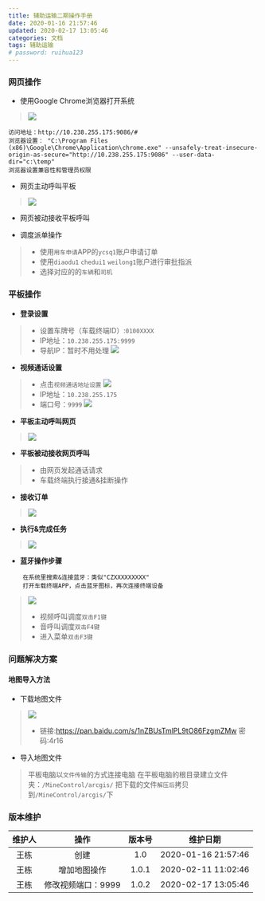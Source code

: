```yaml
---
title: 辅助运输二期操作手册
date: 2020-01-16 21:57:46
updated: 2020-02-17 13:05:46
categories: 文档
tags: 辅助运输
# password: ruihua123
---
```



### 网页操作
* 使用Google Chrome浏览器打开系统
> ![](71579184018_.pic_hd.jpg)
```
访问地址：http://10.238.255.175:9086/#
浏览器设置： "C:\Program Files (x86)\Google\Chrome\Application\chrome.exe" --unsafely-treat-insecure-origin-as-secure="http://10.238.255.175:9086" --user-data-dir="c:\temp"
浏览器设置兼容性和管理员权限
```
* 网页主动呼叫平板
> ![](81579184381_.pic_hd.jpg)

* 网页被动接收平板呼叫

* 调度派单操作
> * 使用`用车申请`APP的`ycsq1`账户申请订单
> * 使用`diaodu1` `chedui1` `weilong1`账户进行审批指派
> * 选择对应的的`车辆`和`司机`

### 平板操作

* **登录设置**
> * 设置车牌号（车载终端ID）:`0100XXXX`
> * IP地址：`10.238.255.175:9999`
> * 导航IP：暂时不用处理
> ![](61579195336_.pic.jpg)
* **视频通话设置**
> * 点击`视频通话地址设置`
> ![](81579195775_.pic_hd.jpg)
> * IP地址：`10.238.255.175`
> * 端口号：`9999`
> ![](41579195334_.pic.jpg)
* **平板主动呼叫网页**
> ![](91579195162_.pic_hd.jpg)
* **平板被动接收网页呼叫**
> * 由网页发起通话请求
> * 车载终端执行接通&挂断操作
* **接收订单**
> ![](71579195337_.pic.jpg)
* **执行&完成任务**
> ![](111579196231_.pic_hd.jpg)

* **蓝牙操作步骤**
```
    在系统里搜索&连接蓝牙：类似"CZXXXXXXXXX"
    打开车载终端APP，点击蓝牙图标，再次连接终端设备
```
> ![](111579248651_.pic_hd.jpg)
> * 视频呼叫调度`双击F1键`
> * 音呼叫调度`双击F4键`
> * 进入菜单`双击F3键`

### 问题解决方案
#### 地图导入方法
* 下载地图文件
> ![](91581389626_.pic.jpg)
> * 链接:https://pan.baidu.com/s/1nZBUsTmlPL9tO86FzgmZMw  密码:4r16


* 导入地图文件
> 平板电脑以`文件传输`的方式连接电脑
> 在平板电脑的根目录建立文件夹：`/MineControl/arcgis/`
> 把下载的文件`解压后`拷贝到`/MineControl/arcgis/`下

### 版本维护

| 维护人 | 操作 | 版本号 | 维护日期 |
| :------: | :----: | :----: | :----: |
| 王栋 | 创建 | 1.0 | 2020-01-16 21:57:46 |
| 王栋 | 增加地图操作 | 1.0.1 | 2020-02-11 11:02:46 |
| 王栋 | 修改视频端口：9999 | 1.0.2 | 2020-02-17 13:05:46 |